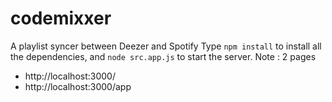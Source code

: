 # codemixxer

A playlist syncer between Deezer and Spotify
Type `npm install` to install all the dependencies, and `node src.app.js` to start the server.
Note : 2 pages
- http://localhost:3000/
- http://localhost:3000/app